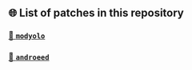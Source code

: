 ## 🌐 List of patches in this repository

### [🔗 `modyolo`](https://modyolo.com/)

### [🔗 `androeed`](https://androeed.store/)
